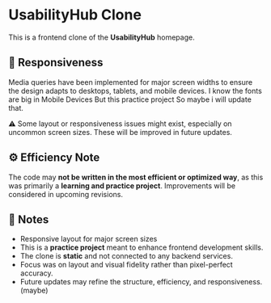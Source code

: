 # UsabilityHub Clone

This is a frontend clone of the **UsabilityHub** homepage.



## 📱 Responsiveness

Media queries have been implemented for major screen widths to ensure the design adapts to desktops, tablets, and mobile devices.
I know the fonts are big in Mobile Devices But this practice project So maybe i will update that.

⚠️ Some layout or responsiveness issues might exist, especially on uncommon screen sizes. These will be improved in future updates.



## ⚙️ Efficiency Note

The code may **not be written in the most efficient or optimized way**, as this was primarily a **learning and practice project**. Improvements will be considered in upcoming revisions.





## 📌 Notes

- Responsive layout for major screen sizes
- This is a **practice project** meant to enhance frontend development skills.
- The clone is **static** and not connected to any backend services.
- Focus was on layout and visual fidelity rather than pixel-perfect accuracy.
- Future updates may refine the structure, efficiency, and responsiveness.(maybe)


